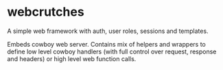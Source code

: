 webcrutches
===========

A simple web framework with auth, user roles, sessions and templates.

Embeds cowboy web server. Contains mix of helpers and wrappers to define
low level cowboy handlers (with full control over request, response and
headers) or high level web function calls.
